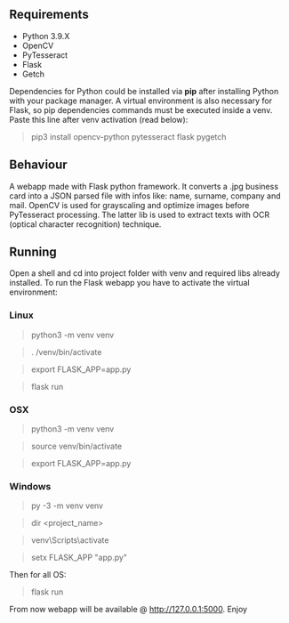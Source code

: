 
<h2>Requirements</h2>

- Python 3.9.X
- OpenCV
- PyTesseract
- Flask
- Getch

Dependencies for Python could be installed via **pip** after installing Python with your package manager.
A virtual environment is also necessary for Flask, so pip dependencies commands must be executed inside a venv. Paste this line
after venv activation (read below):

> pip3 install opencv-python pytesseract flask pygetch

<h2>Behaviour</h2>

A webapp made with Flask python framework. It converts a .jpg business card into a JSON parsed file with infos like: name, surname, company and mail.
OpenCV is used for grayscaling and optimize images before PyTesseract processing. The latter lib is used to extract texts with OCR (optical character recognition) technique.

<h2>Running</h2>

Open a shell and cd into project folder with venv and required libs already installed.
To run the Flask webapp you have to activate the virtual environment:

<h3>Linux</h3>

> python3 -m venv venv

> . /venv/bin/activate 

> export FLASK_APP=app.py

> flask run

<h3>OSX</h3>

> python3 -m venv venv

> source venv/bin/activate

> export FLASK_APP=app.py

<h3>Windows</h3>

> py -3 -m venv venv

> dir <project_name>

> venv\Scripts\activate

> setx FLASK_APP "app.py"

Then for all OS:
> flask run

From now webapp will be available @ http://127.0.0.1:5000. Enjoy

